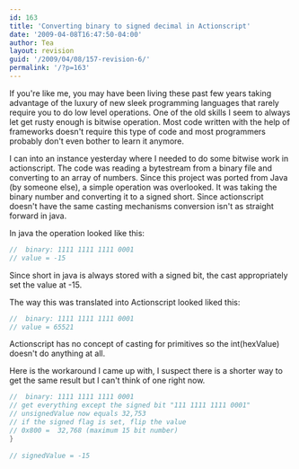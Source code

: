 ```yaml
---
id: 163
title: 'Converting binary to signed decimal in Actionscript'
date: '2009-04-08T16:47:50-04:00'
author: Tea
layout: revision
guid: '/2009/04/08/157-revision-6/'
permalink: '/?p=163'
---
```


If you're like me, you may have been living these past few years taking advantage of the luxury of new sleek programming languages that rarely require you to do low level operations. One of the old skills I seem to always let get rusty enough is bitwise operation. Most code written with the help of frameworks doesn't require this type of code and most programmers probably don't even bother to learn it anymore.

I can into an instance yesterday where I needed to do some bitwise work in actionscript. The code was reading a bytestream from a binary file and converting to an array of numbers. Since this project was ported from Java (by someone else), a simple operation was overlooked. It was taking the binary number and converting it to a signed short. Since actionscript doesn't have the same casting mechanisms conversion isn't as straight forward in java.

In java the operation looked like this:

```java
//  binary: 1111 1111 1111 0001
// value = -15 
```

Since short in java is always stored with a signed bit, the cast appropriately set the value at -15.

The way this was translated into Actionscript looked liked this:

```actionscript
//  binary: 1111 1111 1111 0001
// value = 65521 
```

Actionscript has no concept of casting for primitives so the int(hexValue) doesn't do anything at all.

Here is the workaround I came up with, I suspect there is a shorter way to get the same result but I can't think of one right now.

```actionscript
//  binary: 1111 1111 1111 0001
// get everything except the signed bit "111 1111 1111 0001"
// unsignedValue now equals 32,753
// if the signed flag is set, flip the value
// 0x800 =  32,768 (maximum 15 bit number)
}
 
// signedValue = -15 
```